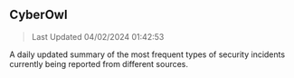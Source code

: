 ## CyberOwl 
> Last Updated 04/02/2024 01:42:53 


A daily updated summary of the most frequent types of security incidents currently being reported from different sources.

